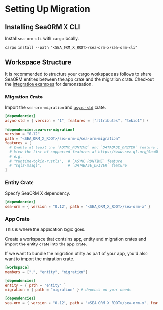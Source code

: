 # Setting Up Migration

## Installing SeaORM X CLI

Install `sea-orm-cli` with `cargo` locally.

```shell
cargo install --path "<SEA_ORM_X_ROOT>/sea-orm-x/sea-orm-cli"
```

## Workspace Structure

It is recommended to structure your cargo workspace as follows to share SeaORM entities between the app crate and the migration crate. Checkout the [integration examples](https://github.com/SeaQL/sea-orm-x/tree/main/sea-orm-x/examples) for demonstration.

### Migration Crate

Import the `sea-orm-migration` and [`async-std`](https://crates.io/crates/async-std) crate.

```toml title="migration/Cargo.toml"
[dependencies]
async-std = { version = "1", features = ["attributes", "tokio1"] }

[dependencies.sea-orm-migration]
version = "0.12"
path = "<SEA_ORM_X_ROOT>/sea-orm-x/sea-orm-migration"
features = [
  # Enable at least one `ASYNC_RUNTIME` and `DATABASE_DRIVER` feature if you want to run migration via CLI.
  # View the list of supported features at https://www.sea-ql.org/SeaORM/docs/install-and-config/database-and-async-runtime.
  # e.g.
  # "runtime-tokio-rustls",  # `ASYNC_RUNTIME` feature
  # "sqlz-mssql",            # `DATABASE_DRIVER` feature
]
```

### Entity Crate

Specify SeaORM X dependency.

```toml title="entity/Cargo.toml"
[dependencies]
sea-orm = { version = "0.12", path = "<SEA_ORM_X_ROOT>/sea-orm-x" }
```

### App Crate

This is where the application logic goes.

Create a workspace that contains app, entity and migration crates and import the entity crate into the app crate.

If we want to bundle the migration utility as part of your app, you'd also want to import the migration crate.

```toml title="./Cargo.toml"
[workspace]
members = [".", "entity", "migration"]

[dependencies]
entity = { path = "entity" }
migration = { path = "migration" } # depends on your needs

[dependencies]
sea-orm = { version = "0.12", path = "<SEA_ORM_X_ROOT>/sea-orm-x", features = [..] }
```
